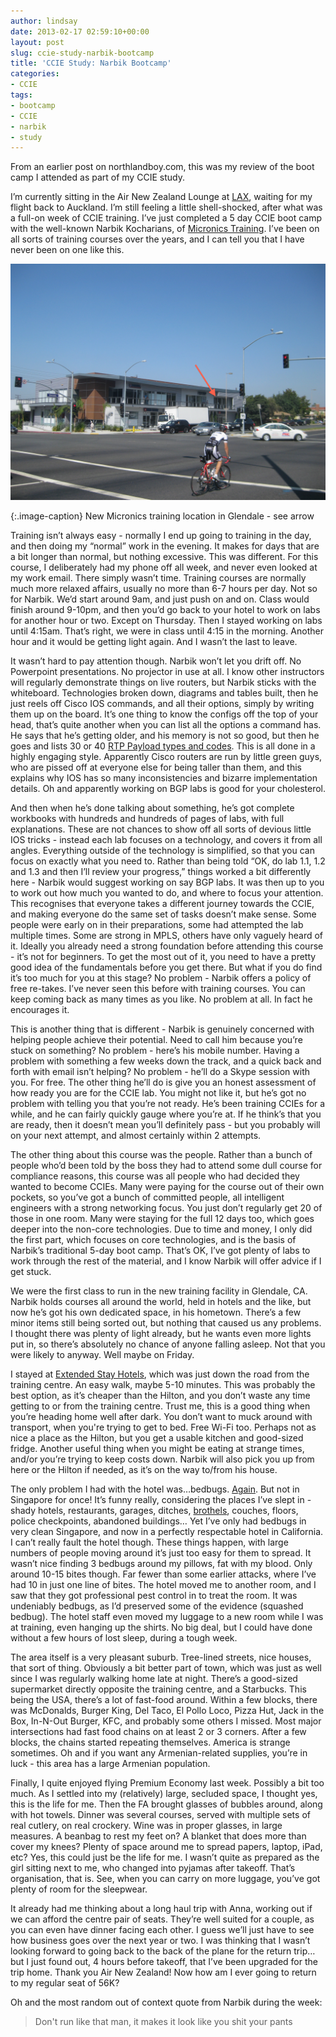 ```yaml
---
author: lindsay
date: 2013-02-17 02:59:10+00:00
layout: post
slug: ccie-study-narbik-bootcamp
title: 'CCIE Study: Narbik Bootcamp'
categories:
- CCIE
tags:
- bootcamp
- CCIE
- narbik
- study
---
```


From an earlier post on northlandboy.com, this was my review of the boot camp I attended as part of my CCIE study.

I’m currently sitting in the Air New Zealand Lounge at [LAX](http://www.lawa.org/welcomeLAX.aspx), waiting for my flight back to Auckland. I’m still feeling a little shell-shocked, after what was a full-on week of CCIE training. I’ve just completed a 5 day CCIE boot camp with the well-known Narbik Kocharians, of [Micronics Training](http://www.micronicstraining.com/). I’ve been on all sorts of training courses over the years, and I can tell you that I have never been on one like this.

[![Micronics Glendale Location](/assets/2013/02/micronics_location.jpg)](/assets/2013/02/micronics_location.jpg)

{:.image-caption}
New Micronics training location in Glendale - see arrow

Training isn’t always easy - normally I end up going to training in the day, and then doing my “normal” work in the evening. It makes for days that are a bit longer than normal, but nothing excessive. This was different. For this course, I deliberately had my phone off all week, and never even looked at my work email. There simply wasn’t time. Training courses are normally much more relaxed affairs, usually no more than 6-7 hours per day. Not so for Narbik. We’d start around 9am, and just push on and on. Class would finish around 9-10pm, and then you’d go back to your hotel to work on labs for another hour or two. Except on Thursday. Then I stayed working on labs until 4:15am. That’s right, we were in class until 4:15 in the morning. Another hour and it would be getting light again. And I wasn’t the last to leave.

It wasn’t hard to pay attention though. Narbik won’t let you drift off. No Powerpoint presentations. No projector in use at all. I know other instructors will regularly demonstrate things on live routers, but Narbik sticks with the whiteboard. Technologies broken down, diagrams and tables built, then he just reels off Cisco IOS commands, and all their options, simply by writing them up on the board. It’s one thing to know the configs off the top of your head, that’s quite another when you can list all the options a command has. He says that he’s getting older, and his memory is not so good, but then he goes and lists 30 or 40 [RTP Payload types and codes](http://www.iana.org/assignments/rtp-parameters/rtp-parameters.xml). This is all done in a highly engaging style. Apparently Cisco routers are run by little green guys, who are pissed off at everyone else for being taller than them, and this explains why IOS has so many inconsistencies and bizarre implementation details. Oh and apparently working on BGP labs is good for your cholesterol.

And then when he’s done talking about something, he’s got complete workbooks with hundreds and hundreds of pages of labs, with full explanations. These are not chances to show off all sorts of devious little IOS tricks - instead each lab focuses on a technology, and covers it from all angles. Everything outside of the technology is simplified, so that you can focus on exactly what you need to. Rather than being told “OK, do lab 1.1, 1.2 and 1.3 and then I’ll review your progress,” things worked a bit differently here - Narbik would suggest working on say BGP labs. It was then up to you to work out how much you wanted to do, and where to focus your attention. This recognises that everyone takes a different journey towards the CCIE, and making everyone do the same set of tasks doesn’t make sense. Some people were early on in their preparations, some had attempted the lab multiple times. Some are strong in MPLS, others have only vaguely heard of it. Ideally you already need a strong foundation before attending this course - it’s not for beginners. To get the most out of it, you need to have a pretty good idea of the fundamentals before you get there. But what if you do find it’s too much for you at this stage? No problem - Narbik offers a policy of free re-takes. I’ve never seen this before with training courses. You can keep coming back as many times as you like. No problem at all. In fact he encourages it.

This is another thing that is different - Narbik is genuinely concerned with helping people achieve their potential. Need to call him because you’re stuck on something? No problem - here’s his mobile number. Having a problem with something a few weeks down the track, and a quick back and forth with email isn’t helping? No problem - he’ll do a Skype session with you. For free. The other thing he’ll do is give you an honest assessment of how ready you are for the CCIE lab. You might not like it, but he’s got no problem with telling you that you’re not ready. He’s been training CCIEs for a while, and he can fairly quickly gauge where you’re at. If he think’s that you are ready, then it doesn’t mean you’ll definitely pass - but you probably will on your next attempt, and almost certainly within 2 attempts.

The other thing about this course was the people. Rather than a bunch of people who’d been told by the boss they had to attend some dull course for compliance reasons, this course was all people who had decided they wanted to become CCIEs. Many were paying for the course out of their own pockets, so you’ve got a bunch of committed people, all intelligent engineers with a strong networking focus. You just don’t regularly get 20 of those in one room. Many were staying for the full 12 days too, which goes deeper into the non-core technologies. Due to time and money, I only did the first part, which focuses on core technologies, and is the basis of Narbik’s traditional 5-day boot camp. That’s OK, I’ve got plenty of labs to work through the rest of the material, and I know Narbik will offer advice if I get stuck.

We were the first class to run in the new training facility in Glendale, CA. Narbik holds courses all around the world, held in hotels and the like, but now he’s got his own dedicated space, in his hometown. There’s a few minor items still being sorted out, but nothing that caused us any problems. I thought there was plenty of light already, but he wants even more lights put in, so there’s absolutely no chance of anyone falling asleep. Not that you were likely to anyway. Well maybe on Friday.

I stayed at [Extended Stay Hotels](http://www.extendedstayamerica.com/property/Extended-Stay-America-Los-Angeles-Glendale-hotel.html), which was just down the road from the training centre. An easy walk, maybe 5-10 minutes. This was probably the best option, as it’s cheaper than the Hilton, and you don’t waste any time getting to or from the training centre. Trust me, this is a good thing when you’re heading home well after dark. You don’t want to muck around with transport, when you're trying to get to bed. Free Wi-Fi too. Perhaps not as nice a place as the Hilton, but you get a usable kitchen and good-sized fridge. Another useful thing when you might be eating at strange times, and/or you’re trying to keep costs down. Narbik will also pick you up from here or the Hilton if needed, as it’s on the way to/from his house.

The only problem I had with the hotel was…bedbugs. [Again](http://northlandboy.com/?s=bedbugs). But not in Singapore for once! It’s funny really, considering the places I’ve slept in - shady hotels, restaurants, garages, ditches, [brothels](http://northlandboy.com/2008/01/no-way-its-too-scummy-for-that/), couches, floors, police checkpoints, abandoned buildings… Yet I’ve only had bedbugs in very clean Singapore, and now in a perfectly respectable hotel in California. I can’t really fault the hotel though. These things happen, with large numbers of people moving around it’s just too easy for them to spread. It wasn’t nice finding 3 bedbugs around my pillows, fat with my blood. Only around 10-15 bites though. Far fewer than some earlier attacks, where I’ve had 10 in just one line of bites. The hotel moved me to another room, and I saw that they got professional pest control in to treat the room. It was undeniably bedbugs, as I’d preserved some of the evidence (squashed bedbug). The hotel staff even moved my luggage to a new room while I was at training, even hanging up the shirts. No big deal, but I could have done without a few hours of lost sleep, during a tough week.

The area itself is a very pleasant suburb. Tree-lined streets, nice houses, that sort of thing. Obviously a bit better part of town, which was just as well since I was regularly walking home late at night. There’s a good-sized supermarket directly opposite the training centre, and a Starbucks. This being the USA, there’s a lot of fast-food around. Within a few blocks, there was McDonalds, Burger King, Del Taco, El Pollo Loco, Pizza Hut, Jack in the Box, In-N-Out Burger, KFC, and probably some others I missed. Most major intersections had fast food chains on at least 2 or 3 corners. After a few blocks, the chains started repeating themselves. America is strange sometimes. Oh and if you want any Armenian-related supplies, you’re in luck - this area has a large Armenian population.

Finally, I quite enjoyed flying Premium Economy last week. Possibly a bit too much. As I settled into my (relatively) large, secluded space, I thought yes, this is the life for me. Then the FA brought glasses of bubbles around, along with hot towels. Dinner was several courses, served with multiple sets of real cutlery, on real crockery. Wine was in proper glasses, in large measures. A beanbag to rest my feet on? A blanket that does more than cover my knees? Plenty of space around me to spread papers, laptop, iPad, etc? Yes, this could just be the life for me. I wasn’t quite as prepared as the girl sitting next to me, who changed into pyjamas after takeoff. That’s organisation, that is. See, when you can carry on more luggage, you’ve got plenty of room for the sleepwear.

It already had me thinking about a long haul trip with Anna, working out if we can afford the centre pair of seats. They’re well suited for a couple, as you can even have dinner facing each other. I guess we’ll just have to see how business goes over the next year or two. I was thinking that I wasn’t looking forward to going back to the back of the plane for the return trip…but I just found out, 4 hours before takeoff, that I’ve been upgraded for the trip home. Thank you Air New Zealand! Now how am I ever going to return to my regular seat of 56K?

Oh and the most random out of context quote from Narbik during the week:

> Don't run like that man, it makes it look like you shit your pants
